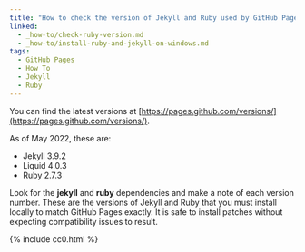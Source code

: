 ```yaml
---
title: "How to check the version of Jekyll and Ruby used by GitHub Pages"
linked:
  - _how-to/check-ruby-version.md
  - _how-to/install-ruby-and-jekyll-on-windows.md
tags:
  - GitHub Pages
  - How To
  - Jekyll
  - Ruby
---
```

You can find the latest versions at [https://pages.github.com/versions/](https://pages.github.com/versions/).

As of May 2022, these are:

* Jekyll 3.9.2
* Liquid 4.0.3
* Ruby 2.7.3

Look for the **jekyll** and **ruby** dependencies and make a note of each version number. These are the versions of Jekyll and Ruby that you must install locally to match GitHub Pages exactly. It is safe to install patches without expecting compatibility issues to result.

{% include cc0.html %}